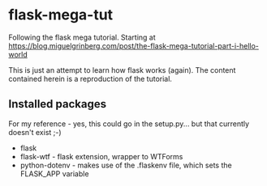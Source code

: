 # flask-mega-tut
Following the flask mega tutorial. Starting at https://blog.miguelgrinberg.com/post/the-flask-mega-tutorial-part-i-hello-world

This is just an attempt to learn how flask works (again). The content contained herein is a reproduction of the tutorial.

## Installed packages
For my reference - yes, this could go in the setup.py... but that currently doesn't exist ;-)
- flask
- flask-wtf - flask extension, wrapper to WTForms
- python-dotenv - makes use of the .flaskenv file, which sets the FLASK_APP variable
